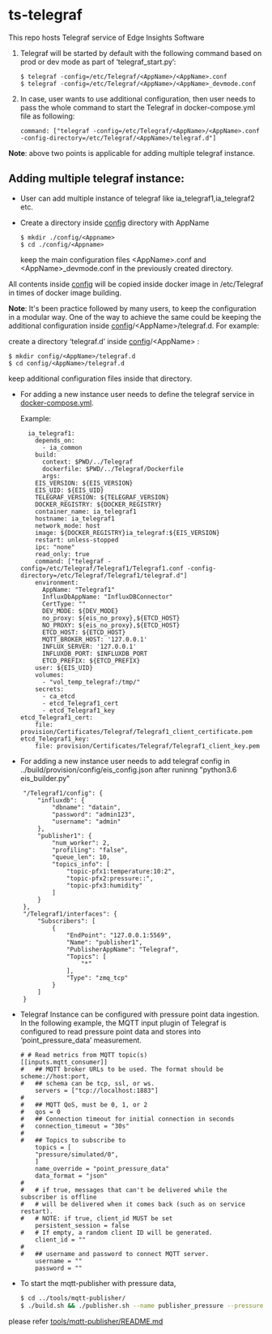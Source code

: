 # ts-telegraf

This repo hosts Telegraf service of Edge Insights Software


1. Telegraf will be started by default with the following command based on prod or dev mode as part of ‘telegraf_start.py’:
	```
	$ telegraf -config=/etc/Telegraf/<AppName>/<AppName>.conf
	$ telegraf -config=/etc/Telegraf/<AppName>/<AppName>_devmode.conf
	```
2. In case, user wants to use additional configuration, then user needs to pass the whole command to start the Telegraf in docker-compose.yml file as following:
	```
	command: ["telegraf -config=/etc/Telegraf/<AppName>/<AppName>.conf -config-directory=/etc/Telegraf/<AppName>/telegraf.d"]
	```

**Note**: above two points is applicable for adding multiple telegraf instance.

## Adding multiple telegraf instance:
* User can add multiple instance of telegraf like ia_telegraf1,ia_telegraf2 etc.

* Create a directory inside [config](./config) directory with AppName
  ```
  $ mkdir ./config/<Appname>
  $ cd ./config/<Appname>
  ```
  keep the main configuration files \<AppName>.conf and \<AppName>_devmode.conf in the previously created directory.

All contents inside [config](./config) will be copied inside docker image in /etc/Telegraf in times of docker image building.

**Note**: It's been practice followed by many users, to keep the configuration in a modular way. One of the way to achieve the same could be keeping the additional configuration inside [config](./config)/\<AppName>/telegraf.d. For example:

create a directory ‘telegraf.d’ inside [config](./config)/\<AppName> :
   ```
   $ mkdir config/<AppName>/telegraf.d
   $ cd config/<AppName>/telegraf.d
  ```
   keep additional configuration files inside that directory.


* For adding a new instance user needs to define the telegraf service in [docker-compose.yml](./docker-compose.yml).

	Example:
	```
	  ia_telegraf1:
	    depends_on:
	      - ia_common
	    build:
	      context: $PWD/../Telegraf
	      dockerfile: $PWD/../Telegraf/Dockerfile
	      args:
		EIS_VERSION: ${EIS_VERSION}
		EIS_UID: ${EIS_UID}
		TELEGRAF_VERSION: ${TELEGRAF_VERSION}
		DOCKER_REGISTRY: ${DOCKER_REGISTRY}
	    container_name: ia_telegraf1
	    hostname: ia_telegraf1
	    network_mode: host
	    image: ${DOCKER_REGISTRY}ia_telegraf:${EIS_VERSION}
	    restart: unless-stopped
	    ipc: "none"
	    read_only: true
	    command: ["telegraf -config=/etc/Telegraf/Telegraf1/Telegraf1.conf -config-directory=/etc/Telegraf/Telegraf1/telegraf.d"]
	    environment:
	      AppName: "Telegraf1"
	      InfluxDbAppName: "InfluxDBConnector"
	      CertType: ""
	      DEV_MODE: ${DEV_MODE}
	      no_proxy: ${eis_no_proxy},${ETCD_HOST}
	      NO_PROXY: ${eis_no_proxy},${ETCD_HOST}
	      ETCD_HOST: ${ETCD_HOST}
	      MQTT_BROKER_HOST: '127.0.0.1'
	      INFLUX_SERVER: '127.0.0.1'
	      INFLUXDB_PORT: $INFLUXDB_PORT
	      ETCD_PREFIX: ${ETCD_PREFIX}
	    user: ${EIS_UID}
	    volumes:
	      - "vol_temp_telegraf:/tmp/"
	    secrets:
	      - ca_etcd
	      - etcd_Telegraf1_cert
	      - etcd_Telegraf1_key
    etcd_Telegraf1_cert:
        file: provision/Certificates/Telegraf/Telegraf1_client_certificate.pem
    etcd_Telegraf1_key:
        file: provision/Certificates/Telegraf/Telegraf1_client_key.pem
	```
* For adding a new instance user needs to add telegraf config in ../build/provision/config/eis_config.json after runinng "python3.6 eis_builder.py"

```
    "/Telegraf1/config": {
        "influxdb": {
            "dbname": "datain",
            "password": "admin123",
            "username": "admin"
        },
        "publisher1": {
            "num_worker": 2,
            "profiling": "false",
            "queue_len": 10,
            "topics_info": [
                "topic-pfx1:temperature:10:2",
                "topic-pfx2:pressure::",
                "topic-pfx3:humidity"
            ]
        }
    },
    "/Telegraf1/interfaces": {
        "Subscribers": [
            {
                "EndPoint": "127.0.0.1:5569",
                "Name": "publisher1",
                "PublisherAppName": "Telegraf",
                "Topics": [
                    "*"
                ],
                "Type": "zmq_tcp"
            }
        ]
    }

```


* Telegraf Instance can be configured with pressure point data ingestion. In the following example, the MQTT input plugin of Telegraf is configured to read pressure point data and stores into ‘point_pressure_data’ measurement.

	```
	# # Read metrics from MQTT topic(s)
	[[inputs.mqtt_consumer]]
	#   ## MQTT broker URLs to be used. The format should be scheme://host:port,
	#   ## schema can be tcp, ssl, or ws.
		servers = ["tcp://localhost:1883"]
	#
	#   ## MQTT QoS, must be 0, 1, or 2
	#   qos = 0
	#   ## Connection timeout for initial connection in seconds
	#   connection_timeout = "30s"
	#
	#   ## Topics to subscribe to
		topics = [
		"pressure/simulated/0",
		]
		name_override = "point_pressure_data"
		data_format = "json"
	#
	#   # if true, messages that can't be delivered while the subscriber is offline
	#   # will be delivered when it comes back (such as on service restart).
	#   # NOTE: if true, client_id MUST be set
		persistent_session = false
	#   # If empty, a random client ID will be generated.
		client_id = ""
	#
	#   ## username and password to connect MQTT server.
		username = ""
		password = ""

	```


* To start the mqtt-publisher with pressure data,
	```sh
	$ cd ../tools/mqtt-publisher/
	$ ./build.sh && ./publisher.sh --name publisher_pressure --pressure 10:30
	```
please refer [tools/mqtt-publisher/README.md](../tools/mqtt-publisher/README.md)
